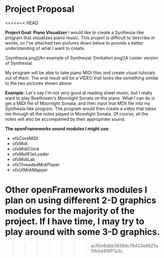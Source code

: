 # Project Proposal
<<<<<<< HEAD

**Project Goal: Piano Visualizer**
I would like to create a Synthesia-like program that visualizes piano music.
This project is difficult to describe in words, so I've attached two pictures
down below to provide a better understanding of what I want to create.

![synthesia.png](An example of Synthesia)
![imitation.png](A cooler version of Synthesia)

My program will be able to take piano MIDI files and create visual tutorials out
of them. The end result will be a VIDEO that looks like something similar
to the two pictures shown above.

**Example:**
Let's say I'm not very good at reading sheet music, but I really want to play
Beethoven's Moonlight Sonata on the piano. What I can do is get a MIDI file of
Moonlight Sonata, and then input that MDII file into my Synthesia-like program.
The program would then create a video that takes me through all the notes played
in Moonlight Sonata. Of course, all the notes will also be accompanied by their
appropriate sound.

**The openFrameworks sound modules I might use:**
- ofxCoreMIDI
- ofxMidi
- ofxMidiClock
- ofxMidiFileLoader
- ofxMidiLab
- ofxThreadedMidiPlayer
- ofxUIMidiMapper

**Other openFrameworks modules**
I plan on using different 2-D graphics modules for the majority of the project.
If I have time, I may try to play around with some 3-D graphics.
=======
>>>>>>> ac65e8abb3839dc78433e6625a5fb5d4f6ff7a3c
